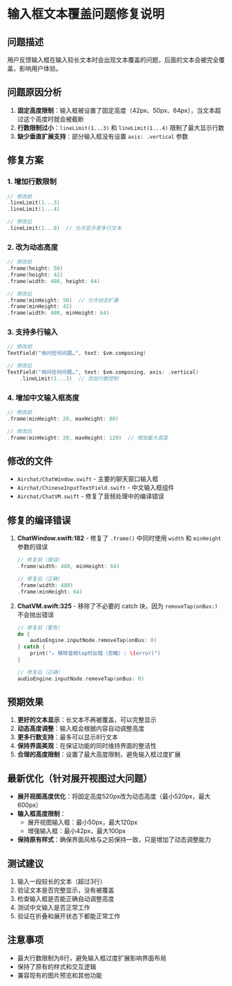 # 输入框文本覆盖问题修复说明

## 问题描述
用户反馈输入框在输入较长文本时会出现文本覆盖的问题，后面的文本会被完全覆盖，影响用户体验。

## 问题原因分析
1. **固定高度限制**：输入框被设置了固定高度（42px、50px、64px），当文本超过这个高度时就会被截断
2. **行数限制过小**：`lineLimit(1...3)` 和 `lineLimit(1...4)` 限制了最大显示行数
3. **缺少垂直扩展支持**：部分输入框没有设置 `axis: .vertical` 参数

## 修复方案

### 1. 增加行数限制
```swift
// 修改前
.lineLimit(1...3)
.lineLimit(1...4)

// 修改后  
.lineLimit(1...8)  // 允许显示更多行文本
```

### 2. 改为动态高度
```swift
// 修改前
.frame(height: 50)
.frame(height: 42) 
.frame(width: 480, height: 64)

// 修改后
.frame(minHeight: 50)  // 允许动态扩展
.frame(minHeight: 42)
.frame(width: 480, minHeight: 64)
```

### 3. 支持多行输入
```swift
// 修改前
TextField("询问任何问题…", text: $vm.composing)

// 修改后
TextField("询问任何问题…", text: $vm.composing, axis: .vertical)
    .lineLimit(1...3)  // 添加行数控制
```

### 4. 增加中文输入框高度
```swift
// 修改前
.frame(minHeight: 20, maxHeight: 80)

// 修改后
.frame(minHeight: 20, maxHeight: 120)  // 增加最大高度
```

## 修改的文件
- `Airchat/ChatWindow.swift` - 主要的聊天窗口输入框
- `Airchat/ChineseInputTextField.swift` - 中文输入框组件
- `Airchat/ChatVM.swift` - 修复了音频处理中的编译错误

## 修复的编译错误
1. **ChatWindow.swift:182** - 修复了 `.frame()` 中同时使用 `width` 和 `minHeight` 参数的错误
   ```swift
   // 修复前（错误）
   .frame(width: 480, minHeight: 64)

   // 修复后（正确）
   .frame(width: 480)
   .frame(minHeight: 64)
   ```

2. **ChatVM.swift:325** - 移除了不必要的 catch 块，因为 `removeTap(onBus:)` 不会抛出错误
   ```swift
   // 修复前（警告）
   do {
       audioEngine.inputNode.removeTap(onBus: 0)
   } catch {
       print("⚠️ 移除音频tap时出错（忽略）: \(error)")
   }

   // 修复后（正确）
   audioEngine.inputNode.removeTap(onBus: 0)
   ```

## 预期效果
1. **更好的文本显示**：长文本不再被覆盖，可以完整显示
2. **动态高度调整**：输入框会根据内容自动调整高度
3. **更多行数支持**：最多可以显示8行文本
4. **保持界面美观**：在保证功能的同时维持界面的整洁性
5. **合理的高度限制**：设置了最大高度限制，避免输入框过度扩展

## 最新优化（针对展开视图过大问题）
- **展开视图高度优化**：将固定高度520px改为动态高度（最小520px，最大600px）
- **输入框高度限制**：
  - 展开视图输入框：最小50px，最大120px
  - 增强输入框：最小42px，最大100px
- **保持原有样式**：确保界面风格与之前保持一致，只是增加了动态调整能力

## 测试建议
1. 输入一段较长的文本（超过3行）
2. 验证文本是否完整显示，没有被覆盖
3. 检查输入框是否能正确自动调整高度
4. 测试中文输入是否正常工作
5. 验证在折叠和展开状态下都能正常工作

## 注意事项
- 最大行数限制为8行，避免输入框过度扩展影响界面布局
- 保持了原有的样式和交互逻辑
- 兼容现有的图片预览和其他功能
